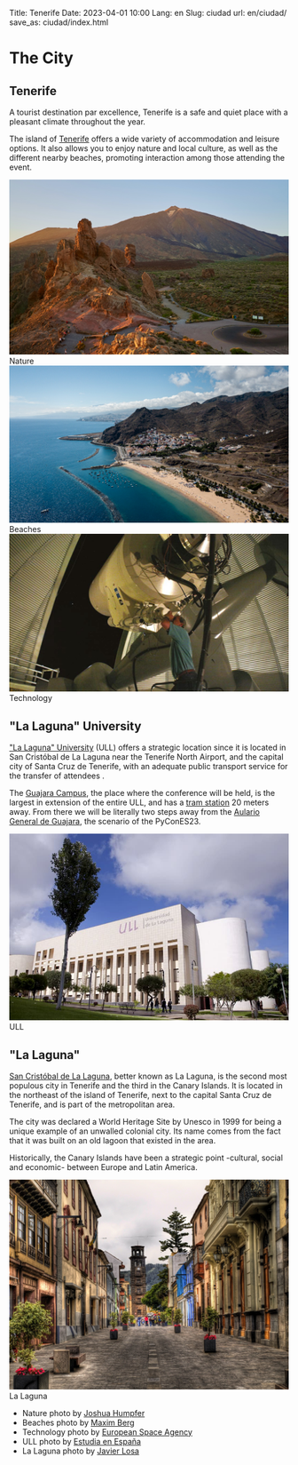 Title: Tenerife
Date: 2023-04-01 10:00
Lang: en
Slug: ciudad
url: en/ciudad/
save_as: ciudad/index.html


# The City

## Tenerife

A tourist destination par excellence, Tenerife is a safe and quiet place with
a pleasant climate throughout the year.

The island of [Tenerife](https://www.holaislascanarias.com/tenerife/) offers
a wide variety of accommodation and leisure options. It also allows you to
enjoy nature and local culture, as well as the different nearby beaches,
promoting interaction among those attending the event.

<div class="center">
  <div class="item">
    <div class="polaroid">
      <img src="../theme/assets/images/ciudad/naturaleza.jpg" />
      <div class="caption">Nature</div>
    </div>
  </div>

  <div class="item">
    <div class="polaroid">
      <img src="../theme/assets/images/ciudad/playas.jpg" />
      <div class="caption">Beaches</div>
    </div>
  </div>

  <div class="item">
    <div class="polaroid">
      <img src="../theme/assets/images/ciudad/tecnologia.jpg" />
      <div class="caption">Technology</div>
    </div>
  </div>
</div>


## "La Laguna" University

["La Laguna" University](https://www.ull.es/) (ULL) offers a strategic location
since it is located in San Cristóbal de La Laguna near the Tenerife North
Airport, and the capital city of Santa Cruz de Tenerife, with an adequate
public transport service for the transfer of attendees .

The [Guajara Campus](https://www.ull.es/la-universidad/campus/#campus_guajara),
the place where the conference will be held, is the largest in extension of the
entire ULL, and has a [tram station](https://goo.gl/maps/tZ9eQTcGebhxqZ9P8) 20
meters away. From there we will be literally two steps away from the [Aulario
General de
Guajara](https://www.ull.es/portal/puertas-abiertas/aulario-general-de-guajara/),
the scenario of the PyConES23.

<div class="center">
  <div class="item">
    <div class="polaroid">
      <img src="../theme/assets/images/ciudad/ull.jpg" />
      <div class="caption">ULL</div>
    </div>
  </div>
</div>

## "La Laguna"

[San Cristóbal de La Laguna](https://turismo.aytolalaguna.es/), better known as
La Laguna, is the second most populous city in Tenerife and the third in the
Canary Islands. It is located in the northeast of the island of Tenerife, next
to the capital Santa Cruz de Tenerife, and is part of the metropolitan area.

The city was declared a World Heritage Site by Unesco in 1999 for being
a unique example of an unwalled colonial city. Its name comes from the fact
that it was built on an old lagoon that existed in the area.

Historically, the Canary Islands have been a strategic point -cultural, social
and economic- between Europe and Latin America.

<div class="center">
  <div class="item">
    <div class="polaroid">
      <img src="../theme/assets/images/ciudad/lalaguna.jpg" />
      <div class="caption">La Laguna</div>
    </div>
  </div>
</div>

* Nature photo by
  [Joshua Humpfer](https://unsplash.com/@jhvisuals_de?utm_source=unsplash&utm_medium=referral&utm_content=creditCopyText)
* Beaches photo by
  [Maxim Berg](https://unsplash.com/@maxberg?utm_source=unsplash&utm_medium=referral&utm_content=creditCopyText)
* Technology photo by
  [European Space Agency](https://flickr.com/photos/europeanspaceagency/33199668323/)
* ULL photo by
  [Estudia en España](https://www.estudia-en-espana.com/mejores-universidades-de-espana/universidad-de-la-laguna/)
* La Laguna photo by
  [Javier Losa](https://www.flickr.com/photos/javier_losa/6700465521/)

